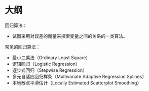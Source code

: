 
# 大纲

回归算法：

- 试图采用对误差的衡量来探索变量之间的关系的一类算法。



常见的回归算法：

- 最小二乘法（Ordinary Least Square）
- 逻辑回归（Logistic Regression）
- 逐步式回归（Stepwise Regression）
- 多元自适应回归样条（Multivariate Adaptive Regression Splines）
- 本地散点平滑估计（Locally Estimated Scatterplot Smoothing）

